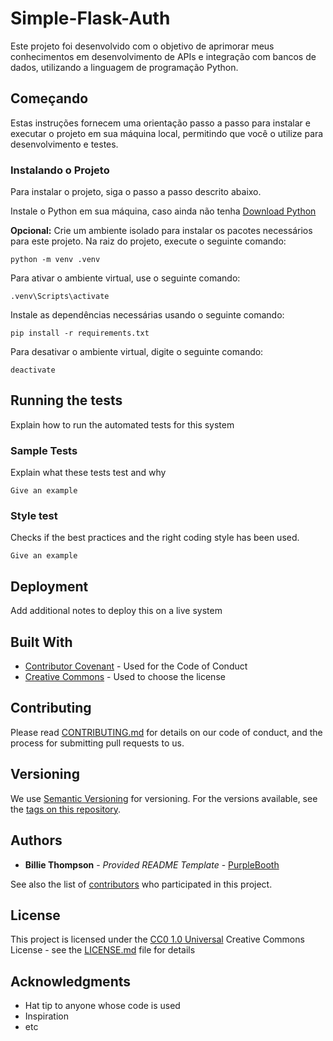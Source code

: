 # Simple-Flask-Auth

Este projeto foi desenvolvido com o objetivo de aprimorar meus conhecimentos em desenvolvimento de APIs e integração com bancos de dados, utilizando a linguagem de programação Python.

## Começando

Estas instruções fornecem uma orientação passo a passo para instalar e executar o projeto em sua máquina local, permitindo que você o utilize para desenvolvimento e testes.

### Instalando o Projeto

Para instalar o projeto, siga o passo a passo descrito abaixo.

Instale o Python em sua máquina, caso ainda não tenha [Download Python](https://www.python.org/downloads/ "Clique aqui para baixar o Python.")

**Opcional:** Crie um ambiente isolado para instalar os pacotes necessários para este projeto. Na raiz do projeto, execute o seguinte comando:

    python -m venv .venv

Para ativar o ambiente virtual, use o seguinte comando:

    .venv\Scripts\activate

Instale as dependências necessárias usando o seguinte comando:
    
    pip install -r requirements.txt

Para desativar o ambiente virtual, digite o seguinte comando:

    deactivate
    

## Running the tests

Explain how to run the automated tests for this system

### Sample Tests

Explain what these tests test and why

    Give an example

### Style test

Checks if the best practices and the right coding style has been used.

    Give an example

## Deployment

Add additional notes to deploy this on a live system

## Built With

  - [Contributor Covenant](https://www.contributor-covenant.org/) - Used
    for the Code of Conduct
  - [Creative Commons](https://creativecommons.org/) - Used to choose
    the license

## Contributing

Please read [CONTRIBUTING.md](CONTRIBUTING.md) for details on our code
of conduct, and the process for submitting pull requests to us.

## Versioning

We use [Semantic Versioning](http://semver.org/) for versioning. For the versions
available, see the [tags on this
repository](https://github.com/PurpleBooth/a-good-readme-template/tags).

## Authors

  - **Billie Thompson** - *Provided README Template* -
    [PurpleBooth](https://github.com/PurpleBooth)

See also the list of
[contributors](https://github.com/PurpleBooth/a-good-readme-template/contributors)
who participated in this project.

## License

This project is licensed under the [CC0 1.0 Universal](LICENSE.md)
Creative Commons License - see the [LICENSE.md](LICENSE.md) file for
details

## Acknowledgments

  - Hat tip to anyone whose code is used
  - Inspiration
  - etc
